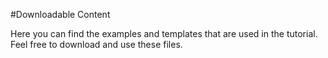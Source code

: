 #Downloadable Content

Here you can find the examples and templates that are used in the tutorial. Feel free to download and use these files.
